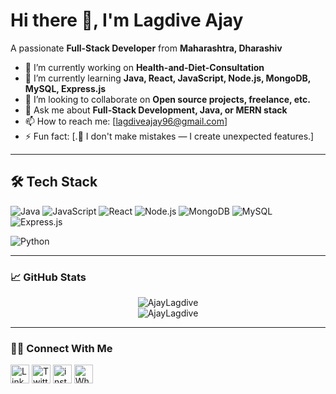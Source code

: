 # Hi there 👋, I'm Lagdive Ajay

A passionate **Full-Stack Developer** from **Maharashtra, Dharashiv**

- 🌱 I’m currently working on **Health-and-Diet-Consultation**
- 🌱 I’m currently learning **Java, React, JavaScript, Node.js, MongoDB, MySQL, Express.js**
- 🤝 I’m looking to collaborate on **Open source projects, freelance, etc.**
- 💬 Ask me about **Full-Stack Development, Java, or MERN stack**
- 📫 How to reach me: [lagdiveajay96@gmail.com]
- ⚡ Fun fact: [.🐞 I don't make mistakes — I create unexpected features.]

---

## 🛠️ Tech Stack

![Java](https://img.shields.io/badge/Java-007396?style=for-the-badge&logo=java&logoColor=white)
![JavaScript](https://img.shields.io/badge/JavaScript-F7DF1E?style=for-the-badge&logo=javascript&logoColor=black)
![React](https://img.shields.io/badge/React-20232A?style=for-the-badge&logo=react&logoColor=61DAFB)
![Node.js](https://img.shields.io/badge/Node.js-339933?style=for-the-badge&logo=node-dot-js&logoColor=white)
![MongoDB](https://img.shields.io/badge/MongoDB-4EA94B?style=for-the-badge&logo=mongodb&logoColor=white)
![MySQL](https://img.shields.io/badge/MySQL-00000F?style=for-the-badge&logo=mysql&logoColor=white)
![Express.js](https://img.shields.io/badge/Express.js-000000?style=for-the-badge&logo=express&logoColor=white)

![Python](https://img.shields.io/badge/Python-3776AB?style=for-the-badge&logo=python&logoColor=white)




---

### 📈 GitHub Stats

<p align="center">
  <img src="https://github-readme-stats.vercel.app/api?username=AjayLagdive&show_icons=true&theme=radical" alt="AjayLagdive" />
  <br/>
  <img src="https://github-readme-streak-stats.herokuapp.com/?user=AjayLagdive&theme=radical" alt="AjayLagdive" />
</p>

---

### 🧑‍💻 Connect With Me

<p align="left">
  <a href="https://linkedin.com/in/ajaylagdive" target="blank"><img align="center" src="https://cdn-icons-png.flaticon.com/512/174/174857.png" alt="LinkedIn" height="30" width="30" /></a>
  <a href="https://twitter.com/yourhandle" target="blank"><img align="center" src="https://cdn-icons-png.flaticon.com/512/733/733579.png" alt="Twitter" height="30" width="30" /></a>
  <a href="https://instagram.com/_aabhi45_?igsh=MTJndzBvMWN3cTJpOQ==" target="blank"><img align="center" src="https://images.icon-icons.com/836/PNG/512/Instagram_icon-icons.com_66804.png" alt="instagram" height="30" width="30" /></a>
 <a href="https://wa.me/91 9579857035" target="blank"><img align="center" src="https://images.icon-icons.com/1106/PNG/512/1485972216-whatsupsocialnetworkbrandlogo_78974.png" alt="Whatsup" height="30" width="30" /></a>


</p>

